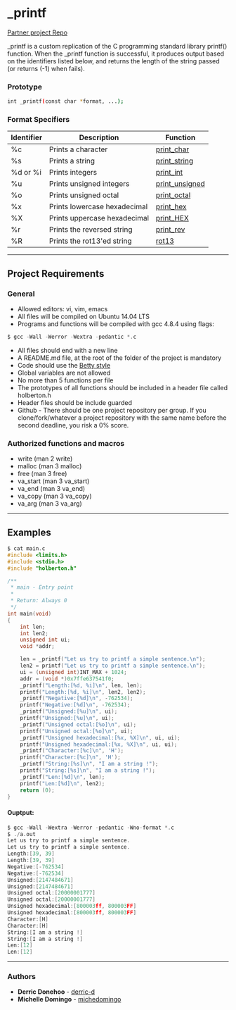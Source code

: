 # \_printf

[Partner project Repo](https://github.com/derric-d/printf)

\_printf is a custom replication of the C programming standard library printf() function. When the \_printf function is successful, it produces output based on the identifiers listed below, and returns the length of the string passed (or returns (-1) when fails).

### Prototype

```bash
int _printf(const char *format, ...);
```

### Format Specifiers

| Identifier | Description                  | Function                                                                          |
| ---------- | ---------------------------- | --------------------------------------------------------------------------------- |
| %c         | Prints a character           | [print_char](https://github.com/derric-d/printf/blob/master/printAlpha.c)         |
| %s         | Prints a string              | [print_string](https://github.com/derric-d/printf/blob/master/printAlpha.c)       |
| %d or %i   | Prints integers              | [print_int](https://github.com/derric-d/printf/blob/master/print_number.c)        |
| %u         | Prints unsigned integers     | [print_unsigned](https://github.com/derric-d/printf/blob/master/print_number.c)   |
| %o         | Prints unsigned octal        | [print_octal](https://github.com/derric-d/printf/blob/master/base_changes.c)      |
| %x         | Prints lowercase hexadecimal | [print_hex](https://github.com/derric-d/printf/blob/master/base_changes.c)        |
| %X         | Prints uppercase hexadecimal | [print_HEX](https://github.com/derric-d/printf/blob/master/base_changes.c)        |
| %r         | Prints the reversed string   | [print_rev](https://github.com/derric-d/printf/blob/master/string_manipulation.c) |
| %R         | Prints the rot13'ed string   | [rot13](https://github.com/derric-d/printf/blob/master/string_manipulation.c)     |

---

## Project Requirements

### General

- Allowed editors: vi, vim, emacs
- All files will be compiled on Ubuntu 14.04 LTS
- Programs and functions will be compiled with gcc 4.8.4 using flags:

```c
$ gcc -Wall -Werror -Wextra -pedantic *.c
```

- All files should end with a new line
- A README.md file, at the root of the folder of the project is mandatory
- Code should use the [Betty style](https://github.com/holbertonschool/Betty/wiki)
- Global variables are not allowed
- No more than 5 functions per file
- The prototypes of all functions should be included in a header file called holberton.h
- Header files should be include guarded
- Github - There should be one project repository per group. If you clone/fork/whatever a project repository with the same name before the second deadline, you risk a 0% score.

### Authorized functions and macros

- write (man 2 write)
- malloc (man 3 malloc)
- free (man 3 free)
- va_start (man 3 va_start)
- va_end (man 3 va_end)
- va_copy (man 3 va_copy)
- va_arg (man 3 va_arg)

---

## Examples

```c
$ cat main.c
#include <limits.h>
#include <stdio.h>
#include "holberton.h"

/**
 * main - Entry point
 *
 * Return: Always 0
 */
int main(void)
{
    int len;
    int len2;
    unsigned int ui;
    void *addr;

    len = _printf("Let us try to printf a simple sentence.\n");
    len2 = printf("Let us try to printf a simple sentence.\n");
    ui = (unsigned int)INT_MAX + 1024;
    addr = (void *)0x7ffe637541f0;
    _printf("Length:[%d, %i]\n", len, len);
    printf("Length:[%d, %i]\n", len2, len2);
    _printf("Negative:[%d]\n", -762534);
    printf("Negative:[%d]\n", -762534);
    _printf("Unsigned:[%u]\n", ui);
    printf("Unsigned:[%u]\n", ui);
    _printf("Unsigned octal:[%o]\n", ui);
    printf("Unsigned octal:[%o]\n", ui);
    _printf("Unsigned hexadecimal:[%x, %X]\n", ui, ui);
    printf("Unsigned hexadecimal:[%x, %X]\n", ui, ui);
    _printf("Character:[%c]\n", 'H');
    printf("Character:[%c]\n", 'H');
    _printf("String:[%s]\n", "I am a string !");
    printf("String:[%s]\n", "I am a string !");
    _printf("Len:[%d]\n", len);
    printf("Len:[%d]\n", len2);
    return (0);
}
```

#### Ouptput:

```c
$ gcc -Wall -Wextra -Werror -pedantic -Wno-format *.c
$ ./a.out
Let us try to printf a simple sentence.
Let us try to printf a simple sentence.
Length:[39, 39]
Length:[39, 39]
Negative:[-762534]
Negative:[-762534]
Unsigned:[2147484671]
Unsigned:[2147484671]
Unsigned octal:[20000001777]
Unsigned octal:[20000001777]
Unsigned hexadecimal:[800003ff, 800003FF]
Unsigned hexadecimal:[800003ff, 800003FF]
Character:[H]
Character:[H]
String:[I am a string !]
String:[I am a string !]
Len:[12]
Len:[12]

```

---

### Authors

- **Derric Donehoo** - [derric-d](https://github.com/derric-d)
- **Michelle Domingo** - [michedomingo](https://github.com/michedomingo)
